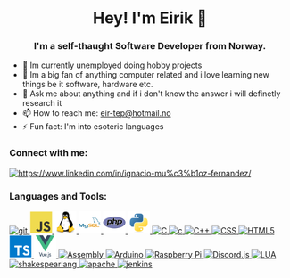 <h1 align="center">Hey! I'm Eirik 👋</h1>
<h3 align="center">I'm a self-thaught Software Developer from Norway.</h3>

- 🔭 Im currently unemployed doing hobby projects
- 🌱 Im a big fan of anything computer related and i love learning new things be it software, hardware etc.
- 💬 Ask me about anything and if i don't know the answer i will definetly research it
- 📫 How to reach me: eir-tep@hotmail.no
- ⚡ Fun fact: I'm into esoteric languages

<h3 align="left">Connect with me:</h3>
<p align="left">
<a href="https://www.linkedin.com/in/eirik-dalsegg-teppen-608019206/" target="blank"><img align="center" src="https://raw.githubusercontent.com/rahuldkjain/github-profile-readme-generator/master/src/images/icons/Social/linked-in-alt.svg" alt="https://www.linkedin.com/in/ignacio-mu%c3%b1oz-fernandez/" height="30" width="40" /></a>
</p>

<h3 align="left">Languages and Tools:</h3>
<p align="left">
  <a href="https://git-scm.com/" target="_blank" rel="noreferrer"> <img src="https://www.vectorlogo.zone/logos/git-scm/git-scm-icon.svg" alt="git" width="40" height="40"/> </a>
  <a href="https://developer.mozilla.org/en-US/docs/Web/JavaScript" target="_blank" rel="noreferrer"> <img src="https://raw.githubusercontent.com/devicons/devicon/master/icons/javascript/javascript-original.svg" alt="javascript" width="40" height="40"/> </a> 
  <a href="https://www.linux.org/" target="_blank" rel="noreferrer"> <img src="https://raw.githubusercontent.com/devicons/devicon/master/icons/linux/linux-original.svg" alt="linux" width="40" height="40"/> </a>
  <a href="https://www.mysql.com/" target="_blank" rel="noreferrer"> <img src="https://raw.githubusercontent.com/devicons/devicon/master/icons/mysql/mysql-original-wordmark.svg" alt="mysql" width="40" height="40"/> </a>
  <a href="https://www.php.net" target="_blank" rel="noreferrer"> <img src="https://raw.githubusercontent.com/devicons/devicon/master/icons/php/php-original.svg" alt="php" width="40" height="40"/> </a>
  <a href="https://www.python.org" target="_blank" rel="noreferrer"> <img src="https://raw.githubusercontent.com/devicons/devicon/master/icons/python/python-original.svg" alt="python" width="40" height="40"/> </a>
  <a href="https://www.iso.org/standard/74528.html" target="_blank" rel="noreferrer"> <img src="https://upload.wikimedia.org/wikipedia/commons/1/18/C_Programming_Language.svg" alt="C" width="40" height="40"/> </a>
  <a href="https://isocpp.org/" target="_blank" rel="noreferrer"> <img src="https://upload.wikimedia.org/wikipedia/commons/1/18/ISO_C%2B%2B_Logo.svg" alt="c" width="40" height="40"/> </a>
  <a href="https://nodejs.org/en/" target="_blank" rel="noreferrer"> <img src="https://www.vectorlogo.zone/logos/nodejs/nodejs-icon.svg" alt="C++" width="40" height="40"/> </a>
  <a href="https://www.w3.org/TR/CSS/#css" target="_blank" rel="noreferrer"> <img src="https://upload.wikimedia.org/wikipedia/commons/d/d5/CSS3_logo_and_wordmark.svg" alt="CSS" width="40" height="40"/> </a>
  <a href="https://html.spec.whatwg.org/multipage/" target="_blank" rel="noreferrer"> <img src="https://upload.wikimedia.org/wikipedia/commons/6/61/HTML5_logo_and_wordmark.svg" alt="HTML5" width="40" height="40"/> </a>
  <a href="https://www.typescriptlang.org/" target="_blank" rel="noreferrer"> <img src="https://raw.githubusercontent.com/devicons/devicon/master/icons/typescript/typescript-original.svg" alt="typescript" width="40" height="40"/> </a> 
  <a href="https://vuejs.org/" target="_blank" rel="noreferrer"> <img src="https://raw.githubusercontent.com/devicons/devicon/master/icons/vuejs/vuejs-original-wordmark.svg" alt="vuejs" width="40" height="40"/> </a>
  <a href="https://www.nasm.us/" target="_blank" rel="noreferrer"> <img src="https://camo.githubusercontent.com/9bea1dbb81281435ea70453ecf7b9961bb0722c049e1ccac35ae2b4535add4cc/687474703a2f2f7777772e62797465616e616c797369732e636f6d2e62722f6173736574732f696d616765732f32356138356439653530353734333064383232373361336337356537333031342e706e67" alt="Assembly" width="40" height="40"/> </a>
  <a href="https://www.arduino.cc/" target="_blank" rel="noreferrer"> <img src="https://cdn.worldvectorlogo.com/logos/arduino-1.svg" alt="Arduino" width="40" height="40"/> </a>
  <a href="https://www.raspberrypi.org/" target="_blank" rel="noreferrer"> <img src="https://elinux.org/images/c/cb/Raspberry_Pi_Logo.svg" alt="Raspberry Pi" width="40" height="40"/> </a>
  <a href="https://discord.js.org/#/" target="_blank" rel="noreferrer"> <img src="https://www.vectorlogo.zone/logos/js_discord/js_discord-icon.svg" alt="Discord.js" width="40" height="40"/> </a>
  <a href="https://www.lua.org/" target="_blank" rel="noreferrer"> <img src="https://upload.wikimedia.org/wikipedia/commons/c/cf/Lua-Logo.svg" alt="LUA" width="40" height="40"/> </a>
  <a href="https://shakespearelang.com/1.0/" target="_blank" rel="noreferrer"> <img src="https://pbs.twimg.com/profile_images/1417082407/Arden_logo_black__2__400x400.jpg" alt="shakespearlang" width="40" height="40"/> </a>
  <a href="https://www.apache.org/" target="_blank" rel="noreferrer"> <img src="https://upload.wikimedia.org/wikipedia/commons/7/7e/Apache_Feather_Logo.svg" alt="apache" width="40" height="40"/> </a>
  <a href="[https://www.apache.org/](https://www.jenkins.io/)" target="_blank" rel="noreferrer"> <img src="https://upload.wikimedia.org/wikipedia/commons/e/e9/Jenkins_logo.svg" alt="jenkins" width="40" height="40"/> </a>
</p>
